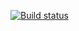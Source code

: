 [![Build status](https://ci.appveyor.com/api/projects/status/u560h6fdwra0d6ta?svg=true)](https://ci.appveyor.com/project/AnastasiaCymbalyuk77753/geolocation)